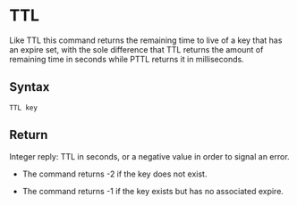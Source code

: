 # TTL

Like TTL this command returns the remaining time to live of a key that has an expire set, with the sole difference that TTL returns the amount of remaining time in seconds while PTTL returns it in milliseconds.

## Syntax

```
TTL key
```

## Return

Integer reply: TTL in seconds, or a negative value in order to signal an error.

- The command returns -2 if the key does not exist.

- The command returns -1 if the key exists but has no associated expire.